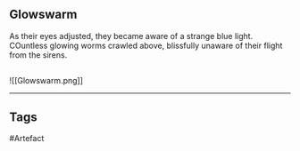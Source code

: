 ## Glowswarm
As their eyes adjusted, they became aware of a strange
blue light. COuntless glowing worms crawled above,
blissfully unaware of their flight from the sirens.
## 
![[Glowswarm.png]]

---
## Tags
#Artefact